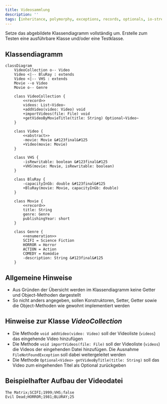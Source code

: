 ```yaml
---
title: Videosammlung
description: ''
tags: [inheritance, polymorphy, exceptions, records, optionals, io-streams]
---
```


Setze das abgebildete Klassendiagramm vollständig um. Erstelle zum Testen eine
ausführbare Klasse und/oder eine Testklasse.

## Klassendiagramm

```mermaid
classDiagram
    VideoCollection o-- Video
    Video <|-- BluRay : extends
    Video <|-- VHS : extends
    Movie --o Video
    Movie o-- Genre

    class VideoCollection {
        <<record>>
        videos: List~Video~
        +addVideo(video: Video) void
        +importVideos(file: File) void
        +getVideoByMovieTitle(title: String) Optional~Video~
    }

    class Video {
        <<abstract>>
        -movie: Movie &#123final&#125
        +Video(movie: Movie)
    }

    class VHS {
        -isRewritable: boolean &#123final&#125
        +VHS(movie: Movie, isRewritable: boolean)
    }

    class BluRay {
        -capacityInGb: double &#123final&#125
        +BluRay(movie: Movie, capacityInGb: double)
    }

    class Movie {
        <<record>>
        title: String
        genre: Genre
        publishingYear: short
    }

    class Genre {
        <<enumeration>>
        SCIFI = Science Fiction
        HORROR = Horror
        ACTION = Action
        COMEDY = Komödie
        -description: String &#123final&#125
    }
```

## Allgemeine Hinweise

- Aus Gründen der Übersicht werden im Klassendiagramm keine Getter und
  Object-Methoden dargestellt
- So nicht anders angegeben, sollen Konstruktoren, Setter, Getter sowie die
  Object-Methoden wie gewohnt implementiert werden

## Hinweise zur Klasse _VideoCollection_

- Die Methode `void addVideo(video: Video)` soll der Videoliste (`videos`) das
  eingehende Video hinzufügen
- Die Methode `void importVideos(file: File)` soll der Videoliste (`videos`) die
  Videos der eingehenden Datei hinzufügen. Die Ausnahme `FileNotFoundException`
  soll dabei weitergeleitet werden
- Die Methode `Optional<Video> getVideoByTitle(title: String)` soll das Video
  zum eingehenden Titel als Optional zurückgeben

## Beispielhafter Aufbau der Videodatei

```
The Matrix;SCIFI;1999;VHS;false
Evil Dead;HORROR;1981;BLURAY;25
```
